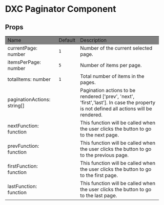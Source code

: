 # DXC Paginator Component

## Props

<table>
    <tr style="background-color: grey">
        <td>Name</td>
        <td>Default</td>
        <td>Description</td>
    </tr>
    <tr>
        <td>currentPage: number</td>
        <td><code>1</code></td>
        <td>Number of the current selected page.</td>
    </tr>
    <tr>
        <td>itemsPerPage: number</td>
        <td><code>5</code></td>
        <td>Number of items per page.</td>
    </tr>
    <tr>
        <td>totalItems: number</td>
        <td><code>1</code></td>
        <td>Total number of items in the pages.</td>
    </tr>
    <tr>
        <td>paginationActions: string[]</td>
        <td></td>
        <td>
            Pagination actions to be rendered ['prev', 'next', 'first','last']. 
            In case the property is not defined all actions will be rendered.
        </td>
    </tr>
    <tr>
        <td>nextFunction: function</td>
        <td></td>
        <td>This function will be called when the user clicks the button to go to the next page.</td>
    </tr>
    <tr>
        <td>prevFunction: function</td>
        <td></td>
        <td>This function will be called when the user clicks the button to go to the previous page.</td>
    </tr>
    <tr>
        <td>firstFunction: function</td>
        <td></td>
        <td>This function will be called when the user clicks the button to go to the first page.</td>
    </tr>
    <tr>
        <td>lastFunction: function</td>
        <td></td>
        <td>This function will be called when the user clicks the button to go to the last page.</td>
    </tr></table>
